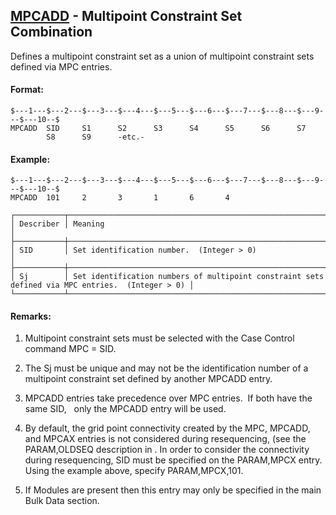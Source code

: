## [MPCADD](https://help.hexagonmi.com/bundle/MSC_Nastran_2022.4/page/Nastran_Combined_Book/qrg/bulkno/TOC.MPCADD.xhtml) - Multipoint Constraint Set Combination

Defines a multipoint constraint set as a union of multipoint constraint sets defined via MPC entries.

#### Format:

```nastran
$---1---$---2---$---3---$---4---$---5---$---6---$---7---$---8---$---9---$---10--$
MPCADD  SID     S1      S2      S3      S4      S5      S6      S7              
        S8      S9      -etc.-                                                  
```
#### Example:

```nastran
$---1---$---2---$---3---$---4---$---5---$---6---$---7---$---8---$---9---$---10--$
MPCADD  101     2       3       1       6       4                               
```
```text
┌───────────┬──────────────────────────────────────────────────────────────────────────────────────────────────┐
│ Describer │ Meaning                                                                                          │
├───────────┼──────────────────────────────────────────────────────────────────────────────────────────────────┤
│ SID       │ Set identification number.  (Integer > 0)                                                        │
├───────────┼──────────────────────────────────────────────────────────────────────────────────────────────────┤
│ Sj        │ Set identification numbers of multipoint constraint sets defined via MPC entries.  (Integer > 0) │
└───────────┴──────────────────────────────────────────────────────────────────────────────────────────────────┘
```
#### Remarks:

1. Multipoint constraint sets must be selected with the Case Control command MPC = SID.

2. The Sj must be unique and may not be the identification number of a multipoint constraint set defined by another MPCADD entry.

3. MPCADD entries take precedence over MPC entries.  If both have the same SID,   only the MPCADD entry will be used.

4. By default, the grid point connectivity created by the MPC, MPCADD, and MPCAX entries is not considered during resequencing, (see the PARAM,OLDSEQ description in  . In order to consider the connectivity during resequencing, SID must be specified on the PARAM,MPCX entry. Using the example above, specify PARAM,MPCX,101.

5. If Modules are present then this entry may only be specified in the main Bulk Data section.

